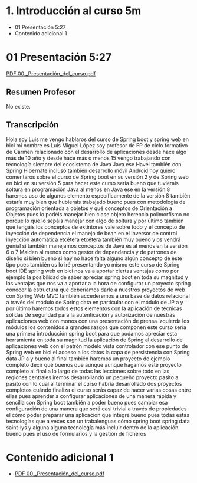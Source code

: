 # 1. Introducción al curso  5m

* 01 Presentación 5:27 
* Contenido adicional 1

# 01 Presentación 5:27 

[PDF 00._Presentación_del_curso.pdf](pdfs/00._Presentación_del_curso.pdf)

## Resumen Profesor

No existe.

## Transcripción

Hola soy Luis me vengo hablaros del curso de Spring boot y spring web en bici mi nombre es Luis Miguel López soy profesor de FP de ciclo formativo de Carmen relacionado con el desarrollo de aplicaciones desde hace algo más de 10 año y desde hace más o menos 15 vengo trabajando con tecnología siempre del ecosistema de Java Java ese Havel también con Spring Hibernate incluso también desarrollo móvil Android hoy quiero comentaros sobre el curso de Spring boot en su versión 2 y de Spring web en bici en su versión 5 para hacer este curso sería bueno que tuvierais soltura en programación Java al menos en Java ese en la versión 8 haremos uso de algunos elemento específicamente de la versión 8 también estaría muy bien que hubierais trabajado bueno pues con metodología de programación orientada a objetos y qué conceptos de Orientación a Objetos pues lo podéis manejar bien clase objeto herencia polimorfismo no porque lo que lo sepáis manejar con algo de soltura y por último también que tengáis los conceptos de extintores vale sobre todo y el concepto de inyección de dependencia el manejo de bean en el inversor de control inyección automática etcétera etcétera también muy bueno y os vendrá genial si también manejamos conceptos de Java es al menos en la versión 6 o 7 Maiden al menos como gestor de dependencia y de patrones de diseño si bien bueno si hay no hace falta alguno algún concepto de este tipo pues también os lo iré presentando yo mismo este curso de Spring boot IDE spring web en bici nos va a aportar ciertas ventajas como por ejemplo la posibilidad de saber apreciar spring boot en toda su magnitud y las ventajas que nos va a aportar a la hora de configurar un proyecto spring conocer la estructura que deberíamos darle a nuestros proyectos de web con Spring Web MVC también accederemos a una base de datos relacional a través del módulo de Spring data en particular con el módulo de JP a y por último haremos todos estos elementos con la aplicación de técnicas sólidas de seguridad para la autenticación y autorización de nuestras aplicaciones web con monos con una presentación de prensa izquierda los módulos los contenidos a grandes rasgos que componen este curso sería una primera introducción spring boot para que podamos apreciar esta herramienta en toda su magnitud la aplicación de Spring al desarrollo de aplicaciones web con el patrón modelo vista controlador con ese punto de Spring web en bici el acceso a los datos la capa de persistencia con Spring data JP a y bueno al final también haremos un proyecto de ejemplo completo decir qué buenos que aunque aunque hagamos este proyecto completo al final a lo largo de todas las lecciones sobre todo en las regiones centrales iremos desarrollando un pequeño proyecto pasito a pasito con lo cual al terminar el curso habría desarrollado dos proyectos completos cuándo finaliza el curso serás capaz de hacer varias cosas entre ellas pues aprender a configurar aplicaciones de una manera rápida y sencilla con Spring boot también a poder bueno pues cambiar esa configuración de una manera que será casi trivial a través de propiedades el cómo poder preparar una aplicación que integre bueno pues todas estas tecnologías que a veces son un trabalenguas cómo spring boot spring data saint-lys y alguna alguna tecnología más incluir dentro de la aplicación bueno pues el uso de formularios y la gestión de ficheros 

# Contenido adicional 1

* [PDF 00._Presentación_del_curso.pdf](pdfs/00._Presentación_del_curso.pdf)
